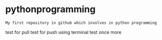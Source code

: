 # pythonprogramming
```buildoutcfg
My first repository in github which involves in python programming
```
test for pull
test for push using terminal
test once more

